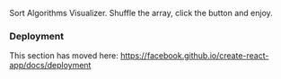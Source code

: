 Sort Algorithms Visualizer.
Shuffle the array, click the button and enjoy.

### Deployment

This section has moved here: https://facebook.github.io/create-react-app/docs/deployment


